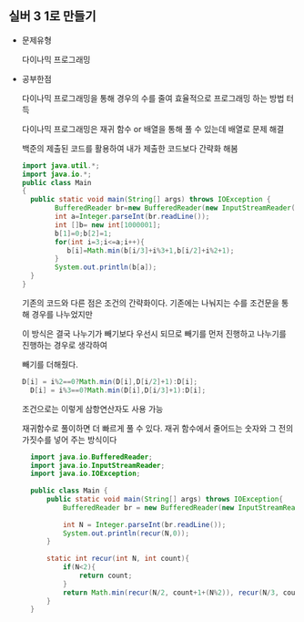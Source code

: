 ## 실버 3 1로 만들기

- 문제유형

   다이나믹 프로그래밍

- 공부한점
  
  다이나믹 프로그래밍을 통해 경우의 수를 줄여 효율적으로 프로그래밍 하는 방법 터득

  다이나믹 프로그래밍은 재귀 함수 or 배열을 통해 풀 수 있는데 배열로 문제 해결

  백준의 제출된 코드를 활용하여 내가 제출한 코드보다 간략화 해봄




  ```java
  import java.util.*;
  import java.io.*;
  public class Main
  {
  	public static void main(String[] args) throws IOException {
          BufferedReader br=new BufferedReader(new InputStreamReader(System.in));
          int a=Integer.parseInt(br.readLine());
          int []b= new int[1000001];
          b[1]=0;b[2]=1; 
          for(int i=3;i<=a;i++){
             b[i]=Math.min(b[i/3]+i%3+1,b[i/2]+i%2+1);
          }
          System.out.println(b[a]);
  	}
  }
  ```




  기존의 코드와 다른 점은 조건의 간략화이다. 기존에는 나눠지는 수를 조건문을 통해 경우를 나누었지만

  이 방식은 결국 나누기가 빼기보다 우선시 되므로 빼기를 먼저 진행하고 나누기를 진행하는 경우로 생각하여

  빼기를 더해줬다.



  ```java
  D[i] = i%2==0?Math.min(D[i],D[i/2]+1):D[i];
	D[i] = i%3==0?Math.min(D[i],D[i/3]+1):D[i];
  ```



  조건으로는 이렇게 삼항연산자도 사용 가능


  재귀함수로 풀이하면 더 빠르게 풀 수 있다. 재귀 함수에서 줄어드는 숫자와 그 전의 가짓수를 넣어 주는 방식이다



  ```java
    import java.io.BufferedReader;
    import java.io.InputStreamReader;
    import java.io.IOException;
     
    public class Main {
    	public static void main(String[] args) throws IOException{
    		BufferedReader br = new BufferedReader(new InputStreamReader(System.in));
    
    		int N = Integer.parseInt(br.readLine());
    		System.out.println(recur(N,0));
    	}
    
    	static int recur(int N, int count){
    		if(N<2){
    			return count;
    		}
    		return Math.min(recur(N/2, count+1+(N%2)), recur(N/3, count+1+(N%3)));
    	}
    }
  ```
